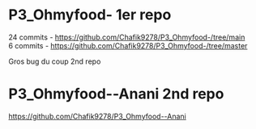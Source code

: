 ﻿# P3_Ohmyfood- 1er repo 
 24 commits  - https://github.com/Chafik9278/P3_Ohmyfood-/tree/main  
 6 commits - https://github.com/Chafik9278/P3_Ohmyfood-/tree/master
 
 Gros bug  du coup 2nd repo
 
# P3_Ohmyfood--Anani 2nd repo
https://github.com/Chafik9278/P3_Ohmyfood--Anani

